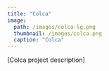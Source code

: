 ```yaml
---
title: "Colca"
image:
  path: /images/colca-lg.png
  thumbnail: /images/colca.png
  caption: "Colca"
---
```


[Colca project description]